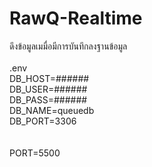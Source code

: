 # RawQ-Realtime
ดึงข้อมูลเมมื่อมีการบันทึกลงฐานข้อมูล
<br/><br/>
.env<br/>
DB_HOST=######<br/>
DB_USER=######<br/>
DB_PASS=######<br/>
DB_NAME=queuedb<br/>
DB_PORT=3306<br/>
<br/><br/>
PORT=5500
